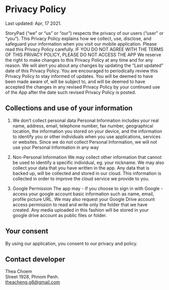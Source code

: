 # Privacy Policy
Last updated: Apr, 17 2021.<br>

StoryPad (“we” or “us” or “our”) respects the privacy of our users (“user” or “you”). This Privacy Policy explains how we collect, use, disclose, and safeguard your information when you visit our mobile application. Please read this Privacy Policy carefully. IF YOU DO NOT AGREE WITH THE TERMS OF THIS PRIVACY POLICY, PLEASE DO NOT ACCESS THE APP
We reserve the right to make changes to this Privacy Policy at any time and for any reason. We will alert you about any changes by updating the “Last updated” date of this Privacy Policy. You are encouraged to periodically review this Privacy Policy to stay informed of updates. You will be deemed to have been made aware of, will be subject to, and will be deemed to have accepted the changes in any revised Privacy Policy by your continued use of the App after the date such revised Privacy Policy is posted.

## Collections and use of your information
1. We don’t collect personal data
Personal Information includes your real name, address, email, telephone number, fax number, geographical location, the information you stored on your device, and the information to identify you or other individuals when you use applications, services or websites.
Since we do not collect Personal Information, we will not use your Personal Information in any way

2. Non-Personal Information
We may collect other information that cannot be used to identify a specific individual, eg. your nickname. We may also collect your data that you have written in the app. Any data that is backed up, will be collected and stored in our cloud. This information is collected in order to improve the cloud service we provide to you.

3. Google Permission
The app may - If you choose to sign in with Google - access your google account basic information such as name, email, profile picture URL. We may also request your Google Drive account access permission to read and write only the folder that we have created.
Any media uploaded in this fashion will be stored in your google drive account as public files or folder.

## Your consent
By using our application, you consent to our privacy and policy.

## Contact developer
Thea Choem<br>
Street 1928, Phnom Penh.<br>
theacheng.g6@gmail.com